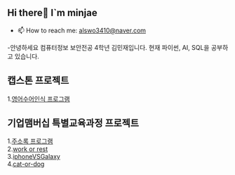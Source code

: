 ## Hi there👋 I`m minjae 



- 📫 How to reach me: <alswo3410@naver.com>
  
-안녕하세요 컴퓨터정보 보안전공 4학년 김민재입니다. 현재 파이썬, AI, SQL을 공부하고 있습니다.

## 캡스톤 프로젝트
1.[영어수어인식 프로그램](https://github.com/alswo3410/HandSign)


## 기업맴버십 특별교육과정 프로젝트
1.[주소록 프로그램](https://github.com/alswo3410/addbook)  
2.[work or rest](https://github.com/alswo3410/Work-or-Rest.io)  
3.[iphoneVSGalaxy](https://github.com/alswo3410/iphoneVSGalaxy)  
4.[cat-or-dog](https://github.com/alswo3410/cat-or-dog)  



